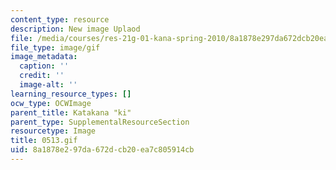 ```yaml
---
content_type: resource
description: New image Uplaod
file: /media/courses/res-21g-01-kana-spring-2010/8a1878e297da672dcb20ea7c805914cb_0513.gif
file_type: image/gif
image_metadata:
  caption: ''
  credit: ''
  image-alt: ''
learning_resource_types: []
ocw_type: OCWImage
parent_title: Katakana "ki"
parent_type: SupplementalResourceSection
resourcetype: Image
title: 0513.gif
uid: 8a1878e2-97da-672d-cb20-ea7c805914cb
---
```

